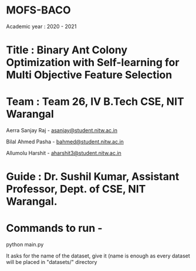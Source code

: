 # MOFS-BACO

Academic year : 2020 - 2021

# Title : Binary Ant Colony Optimization with Self-learning for Multi Objective Feature Selection

# Team : Team 26, IV B.Tech CSE, NIT Warangal

Aerra Sanjay Raj  - asanjay@student.nitw.ac.in

Bilal Ahmed Pasha - bahmed@student.nitw.ac.in

Allumolu Harshit  - aharshit3@student.nitw.ac.in

# Guide : Dr. Sushil Kumar, Assistant Professor, Dept. of CSE, NIT Warangal.

# Commands to run - 

python main.py

It asks for the name of the dataset, give it (name is enough as every dataset will be placed in "datasets/" directory
